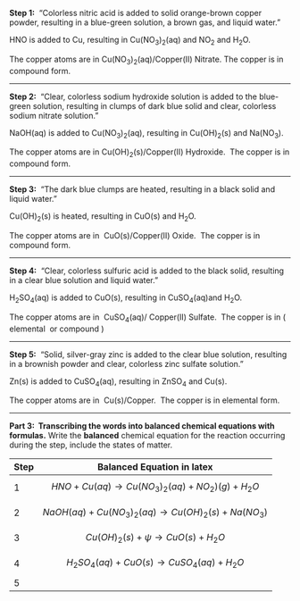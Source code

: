 **Step 1:**  “Colorless nitric acid is added to solid orange-brown copper powder, resulting in a blue-green solution, a brown gas, and liquid water.”

HNO is added to Cu, resulting in Cu(NO<sub>3</sub>)<sub>2</sub>(aq) and NO<sub>2</sub> and H<sub>2</sub>O.

The copper atoms are in Cu(NO<sub>3</sub>)<sub>2</sub>(aq)/Copper(II) Nitrate. The copper is in compound form.

---

**Step 2:**  “Clear, colorless sodium hydroxide solution is added to the blue-green solution, resulting in clumps of dark blue solid and clear, colorless sodium nitrate solution.”  

NaOH(aq) is added to Cu(NO<sub>3</sub>)<sub>2</sub>(aq), resulting in Cu(OH)<sub>2</sub>(s) and Na(NO<sub>3</sub>).

The copper atoms are in Cu(OH)<sub>2</sub>(s)/Copper(II) Hydroxide.  The copper is in compound form.

---

**Step 3:**  “The dark blue clumps are heated, resulting in a black solid and liquid water.”

Cu(OH)<sub>2</sub>(s) is heated, resulting in CuO(s) and H<sub>2</sub>O.

The copper atoms are in  CuO(s)/Copper(II) Oxide.  The copper is in compound form.

---

**Step 4:**  “Clear, colorless sulfuric acid is added to the black solid, resulting in a clear blue solution and liquid water.”

H<sub>2</sub>SO<sub>4</sub>(aq) is added to CuO(s), resulting in CuSO<sub>4</sub>(aq)and H<sub>2</sub>O.

The copper atoms are in  CuSO<sub>4</sub>(aq)/ Copper(II) Sulfate.  The copper is in ( elemental  or compound )

---

**Step 5:**  “Solid, silver-gray zinc is added to the clear blue solution, resulting in a brownish powder and clear, colorless zinc sulfate solution.”

Zn(s) is added to CuSO<sub>4</sub>(aq), resulting in ZnSO<sub>4</sub> and Cu(s).

The copper atoms are in  Cu(s)/Copper.  The copper is in elemental form.

---

**Part 3:  Transcribing the words into balanced chemical equations with formulas.** Write the **balanced** chemical equation for the reaction occurring during the step, include the states of matter.

| Step | Balanced Equation in latex                                       |
| ---- | ---------------------------------------------------------------- |
| 1    | $$HNO + Cu(aq) \to Cu(NO_{3})_{2}(aq) + NO_{2})(g) + H_{2}O$$            |
| 2    | $$NaOH(aq) + Cu(NO_{3})_{2}(aq) \to Cu(OH)_{2}(s) + Na(NO_{3})$$ |
| 3    | $$Cu(OH)_{2}(s) + \psi \to CuO(s) + H_{2}O$$                     | 
| 4    | $$H_{2}SO_{4}(aq) + CuO(s) \to CuSO_{4}(aq) + H_{2}O$$           |
| 5    |                                                                  |
